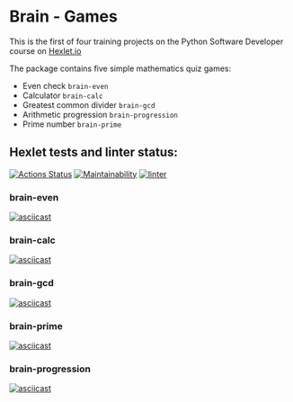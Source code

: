 # Brain - Games
This is the first of four training projects on the Python Software Developer course on [Hexlet.io](https://hexlet.io)

The package contains five simple mathematics quiz games:

- Even check `brain-even`
- Calculator `brain-calc`
- Greatest common divider `brain-gcd`
- Arithmetic progression `brain-progression`
- Prime number `brain-prime`

## Hexlet tests and linter status:

[![Actions Status](https://github.com/di8ry/python-project-lvl1/workflows/hexlet-check/badge.svg)](https://github.com/di8ry/python-project-lvl1/actions)
[![Maintainability](https://api.codeclimate.com/v1/badges/f7c8142602b655d675c0/maintainability)](https://codeclimate.com/github/di8ry/python-project-lvl1/maintainability)
[![linter](https://github.com/di8ry/python-project-lvl1/actions/workflows/linter.yml/badge.svg)](https://github.com/di8ry/python-project-lvl1/actions/workflows/linter.yml)
### brain-even
[![asciicast](https://asciinema.org/a/497144.svg)](https://asciinema.org/a/497144)
### brain-calc
[![asciicast](https://asciinema.org/a/497145.svg)](https://asciinema.org/a/497145)
### brain-gcd
[![asciicast](https://asciinema.org/a/497146.svg)](https://asciinema.org/a/497146)
### brain-prime
[![asciicast](https://asciinema.org/a/497147.svg)](https://asciinema.org/a/497147)
### brain-progression
[![asciicast](https://asciinema.org/a/497152.svg)](https://asciinema.org/a/497152)